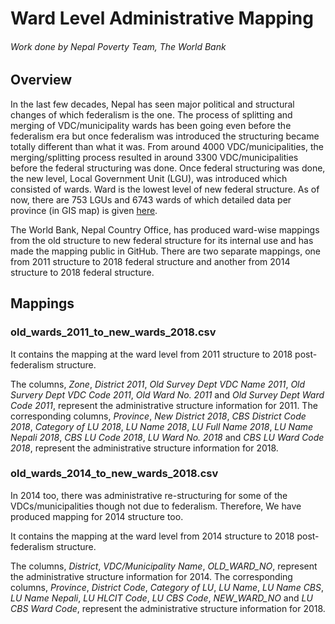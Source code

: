 # Ward Level Administrative Mapping
###### Work done by Nepal Poverty Team, The World Bank

## Overview

In the last few decades, Nepal has seen major political and structural changes of which federalism is the one. The process of splitting and merging of VDC/municipality wards has been going even before the federalism era but once federalism was introduced the structuring became totally different than what it was. From around 4000 VDC/municipalities, the merging/splitting process resulted in around 3300 VDC/municipalities before the federal structuring was done. Once federal structuring was done, the new level, Local Government Unit (LGU), was introduced which consisted of wards. Ward is the lowest level of new federal structure. As of now, there are 753 LGUs and 6743 wards of which detailed data per province (in GIS map) is given [here](http://103.69.124.141/).

The World Bank, Nepal Country Office, has produced ward-wise mappings from the old structure to new federal structure for its internal use and has made the mapping public in GitHub. There are two separate mappings, one from 2011 structure to 2018 federal structure and another from 2014 structure to 2018 federal structure.

## Mappings
### old_wards_2011_to_new_wards_2018.csv
It contains the mapping at the ward level from 2011 structure to 2018 post-federalism structure.

The columns, *Zone*, *District 2011*, *Old Survey Dept VDC Name 2011*, *Old Survery Dept VDC Code 2011*, *Old Ward No. 2011* and *Old Survey Dept Ward Code 2011*,
represent the administrative structure information for 2011. The corresponding columns, *Province*, *New District 2018*, *CBS District Code 2018*, *Category of LU 2018*, *LU Name 2018*, *LU Full Name 2018*, *LU Name Nepali 2018*, *CBS LU Code 2018*, *LU Ward No. 2018* and *CBS LU Ward Code 2018*,
represent the administrative structure information for 2018.

### old_wards_2014_to_new_wards_2018.csv
In 2014 too, there was administrative re-structuring for some of the VDCs/municipalities though not due to federalism. 
Therefore, We have produced mapping for 2014 structure too.

It contains the mapping at the ward level from 2014 structure to 2018 post-federalism structure.

The columns, *District*, *VDC/Municipality Name*, *OLD_WARD_NO*,
represent the administrative structure information for 2014. The corresponding columns, *Province*, *District Code*, *Category of LU*, *LU Name*, *LU Name CBS*, *LU Name Nepali*, *LU HLCIT Code*, *LU CBS Code*, *NEW_WARD_NO* and *LU CBS Ward Code*,
represent the administrative structure information for 2018.